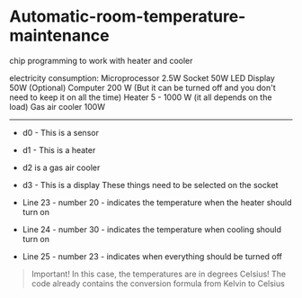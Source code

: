 # Automatic-room-temperature-maintenance
chip programming to work with heater and cooler

electricity consumption:
Microprocessor 2.5W
Socket 50W
LED Display 50W (Optional)
Computer 200 W (But it can be turned off and you don't need to keep it on all the time)
Heater 5 - 1000 W (it all depends on the load)
Gas air cooler 100W
____
- d0 - This is a sensor
- d1 - This is a heater
- d2 is a gas air cooler
- d3 - This is a display
These things need to be selected on the socket

- Line 23 - number 20 - indicates the temperature when the heater should turn on
- Line 24 - number 30 - indicates the temperature when cooling should turn on
- Line 25 - number 23 - indicates when everything should be turned off
> Important! In this case, the temperatures are in degrees Celsius! The code already contains the conversion formula from Kelvin to Celsius
